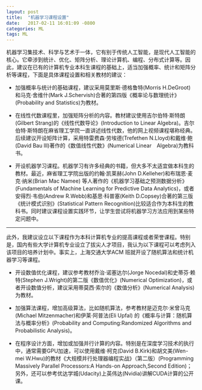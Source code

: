 ```yaml
---
layout: post
title:  "机器学习课程设置"
date:   2017-02-11 16:01:09 -0800
categories: ML
tags: ML
---
```


机器学习集技术、科学与艺术于一体，它有别于传统人工智能，是现代人工智能的核心。它牵涉到统计、优化、矩阵分析、理论计算机、编程、分布式计算等。因此，建议在已有的计算机专业本科生课程的基础上，适当加强概率、统计和矩阵分析等课程，下面是具体课程设置和相关教材的建议：

  * 加强概率与统计的基础课程，建议采用莫里斯·德格鲁特(Morris H.DeGroot)和马克·舍维什(Mark J.Schervish)合著的第四版《概率论与数理统计》(Probability and Statistics)为教材。

  * 在线性代数课程里，加强矩阵分析的内容。教材建议使用吉尔伯特·斯特朗(Gilbert Strang)的《线性代数导论》(Introduction to Linear Algebra)。吉尔伯特·斯特朗在麻省理工学院一直讲述线性代数，他的网上视频课程堪称经典。后续建议开设矩阵计算，采用特雷费森·劳埃德(Trefethen N.Lloyd)和戴维·鲍(David Bau lll)著作的《数值线性代数》(Numerical Linear　Algebra)为教科书。

  * 开设机器学习课程。机器学习有许多经典的书籍，但大多不太适宜做本科生的教材。最近，麻省理工学院出版的约翰·凯莱赫(John D.Kelleher)和布瑞恩·麦克·纳米(Brian Mac Namee) 等人著作的《机器学习基础之预测数据分析》(Fundamentals of Machine Learning for Predictive Data Analytics)，或者安得烈·韦伯(Andrew R.Webb)和基思·科普塞(Keith D.Copsey)合著的第三版《统计模式识别》(Statistical Pattern Recognition)比较适合作为本科生的教科书。同时建议课程设置实践环节，让学生尝试将机器学习方法应用到某些特定问题中。

 *********************************
  此外，我建议设立以下课程作为本科计算机专业的提高课程或者荣誉课程。特别是，国内有些大学计算机专业设立了拔尖人才项目，我认为以下课程可以考虑列入该项目的培养计划中。事实上，上海交通大学ACM 班就开设了随机算法和统计机器学习等课程。

  * 开设数值优化课程，建议参考教材乔治·诺塞达尔(Jorge Nocedal)和史蒂芬·赖特(Stephen J.Wright)的第二版《数值优化》(Numerical Optimization)，或者开设数值分析，建议采用蒂莫西·索尔的《数值分析》(Numerical Analysis)为教材。

  * 加强算法课程，增加高级算法，比如随机算法，参考教材是迈克尔·米曾马克(Michael Mitzenmacher)和伊莱·阿普法(Eli Upfal) 的《概率与计算：随机算法与概率分析》(Probability and Computing:Randomized Algorithms and Probabilistic Analysis)。

  * 在程序设计方面，增加或加强并行计算的内容。特别是在深度学习技术的执行中，通常需要GPU加速，可以使用戴维·柯克(David B.Kirk)和胡文美(Wen-mei W.Hwu)的教材《大规模并行处理器编程实战》（第二版）(Programming Massively Parallel Processors:A Hands-on Approach,Second Edition)；另外，还可以参考优达学城(Udacity)上英伟达(Nvidia)讲解CUDA计算的公开课。

